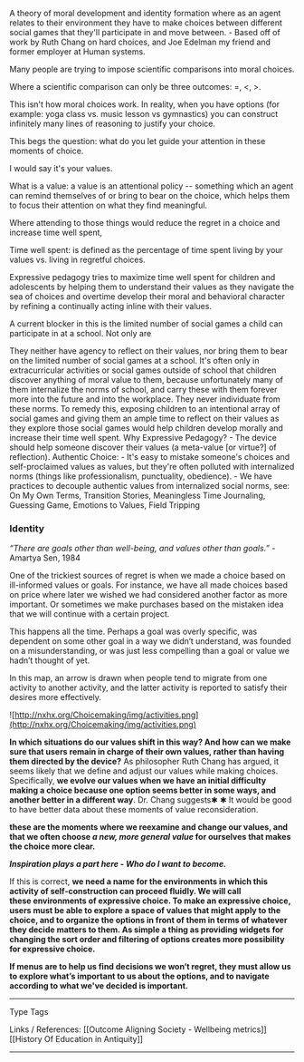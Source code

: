 A theory of moral development and identity formation where as an agent relates to their environment they have to make choices between different social games that they'll participate in and move between. - Based off of work by Ruth Chang on hard choices, and Joe Edelman my friend and former employer at Human systems.

Many people are trying to impose scientific comparisons into moral choices. 

Where a scientific comparison can only be three outcomes: =, <, >. 

This isn't how moral choices work. In reality, when you have options (for example: yoga class vs. music lesson vs gymnastics) you can construct infinitely many lines of reasoning to justify your choice. 

This begs the question: what do you let guide your attention in these moments of choice. 

I would say it's your values. 

What is a value: a value is an attentional policy -- something which an agent can remind themselves of or bring to bear on the choice, which helps them to focus their attention on what they find meaningful.

Where attending to those things would reduce the regret in a choice and increase time well spent, 

Time well spent: is defined as the percentage of time spent living by your values vs. living in regretful choices. 

Expressive pedagogy tries to maximize time well spent for children and adolescents by helping them to understand their values as they navigate the sea of choices and overtime develop their moral and behavioral character by refining a continually acting inline with their values.

A current blocker in this is the limited number of social games a child can participate in at a school. Not only are 

They neither have agency to reflect on their values, nor bring them to bear on the limited number of social games at a school. It's often only in extracurricular activities or social games outside of school that children discover anything of moral value to them, because unfortunately many of them internalize the norms of school, and carry these with them forever more into the future and into the workplace. They never individuate from these norms. To remedy this, exposing children to an intentional array of social games and giving them an ample time to reflect on their values as they explore those social games would help children develop morally and increase their time well spent. Why Expressive Pedagogy? - The device should help someone discover their values (a meta-value [or virtue?] of reflection). Authentic Choice: - It's easy to mistake someone's choices and self-proclaimed values as values, but they're often polluted with internalized norms (things like professionalism, punctuality, obedience). - We have practices to decouple authentic values from internalized social norms, see: On My Own Terms, Transition Stories, Meaningless Time Journaling, Guessing Game, Emotions to Values, Field Tripping


### Identity

_“There are goals other than well-being, and values other than goals.”_ - Amartya Sen, 1984

One of the trickiest sources of regret is when we made a choice based on ill-informed values or goals. For instance, we have all made choices based on price where later we wished we had considered another factor as more important. Or sometimes we make purchases based on the mistaken idea that we will continue with a certain project.

This happens all the time. Perhaps a goal was overly specific, was dependent on some other goal in a way we didn‘t understand, was founded on a misunderstanding, or was just less compelling than a goal or value we hadn’t thought of yet.

In this map, an arrow is drawn when people tend to migrate from one activity to another activity, and the latter activity is reported to satisfy their desires more effectively.

![http://nxhx.org/Choicemaking/img/activities.png](http://nxhx.org/Choicemaking/img/activities.png)

**In which situations do our values shift in this way? And how can we make sure that users remain in charge of their own values, rather than having them directed by the device?** As philosopher Ruth Chang has argued, it seems likely that we define and adjust our values while making choices. Specifically, **we evolve our values when we have an initial difficulty making a choice because one option seems better in some ways, and another better in a different way**. Dr. Chang suggests✱ ✱ It would be good to have better data about these moments of value reconsideration.

**these are the moments where we reexamine and change our values, and that we often choose _a new, more general value_ for ourselves that makes the choice more clear.**

_**Inspiration plays a part here - Who do I want to become.**_

If this is correct, **we need a name for the environments in which this activity of self-construction can proceed fluidly. We will call these environments of expressive choice. To make an expressive choice, users must be able to explore a space of values that might apply to the choice, and to organize the options in front of them in terms of whatever they decide matters to them. As simple a thing as providing widgets for changing the sort order and filtering of options creates more possibility for expressive choice.**

**If menus are to help us find decisions we won‘t regret, they must allow us to explore what’s important to us about the options, and to navigate according to what we've decided is important.**

---
Type 
Tags 

Links / References:
[[Outcome Aligning Society - Wellbeing metrics]]
[[History Of Education in Antiquity]]

---